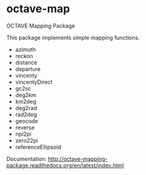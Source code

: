 octave-map
==========

OCTAVE Mapping Package

This package implements simple mapping functions.

  * azimuth
  * reckon
  * distance
  * departure
  * vincenty
  * vincentyDirect
  * gc2sc
  * deg2km
  * km2deg
  * deg2rad
  * rad2deg
  * geocode
  * reverse
  * npi2pi
  * zero22pi
  * referenceEllipsoid

Documentation: http://octave-mapping-package.readthedocs.org/en/latest/index.html
